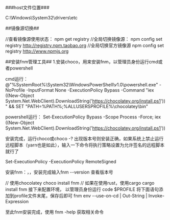 ###host文件位置###

C:\Windows\System32\drivers\etc

##镜像源切换##

//查看镜像源使用状态：
npm get registry
//全局切换镜像源：
npm config set registry http://registry.npm.taobao.org
//全局切换官方镜像源
npm config set registry http://www.npmjs.org

##安装fnm管理工具##
1.安装choco，用来安装fnm，以管理员身份运行cmd或者powershell

cmd运行：
@"%SystemRoot%\System32\WindowsPowerShell\v1.0\powershell.exe" -NoProfile -InputFormat None -ExecutionPolicy Bypass -Command "iex ((New-Object System.Net.WebClient).DownloadString('https://chocolatey.org/install.ps1'))" && SET "PATH=%PATH%;%ALLUSERSPROFILE%\chocolatey\bin"

powershell运行：
Set-ExecutionPolicy Bypass -Scope Process -Force; iex ((New-Object System.Net.WebClient).DownloadString('https://chocolatey.org/install.ps1'))

安装完成，运行choco或choco -? 出现版本号则安装正确，如果系统上禁止运行远程脚本（yarn也是如此），输入一下命令将执行策略设置为允许签名的远程脚本就行了

Set-ExecutionPolicy -ExecutionPolicy RemoteSigned

安装fnm：，，安装完成输入fnm --version 查看版本号

// 使用chocolatey
choco install fnm
// 如果在使用rust，使用cargo
cargo install fnm
接下来配置环境， 以管理员身份运行
code $PROFILE
将下面语句添加到profile文件末尾，保存后即可
 fnm env --use-on-cd | Out-String | Invoke-Expression
 
至此fnm安装完成，使用 fnm -help 获取相关命令
